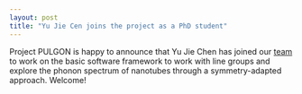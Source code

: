 ```yaml
---
layout: post
title: "Yu Jie Cen joins the project as a PhD student"
---
```


Project PULGON is happy to announce that Yu Jie Chen has joined our [team](/team.html) to work on the basic software framework to work with line groups and explore the phonon spectrum of nanotubes through a symmetry-adapted approach. Welcome!
